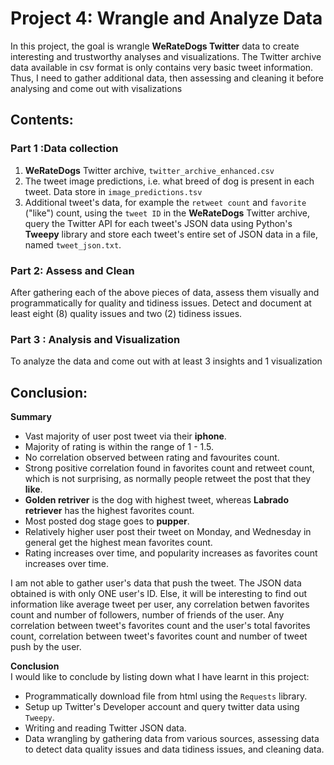 # Project 4: Wrangle and Analyze Data

In this project, the goal is wrangle **WeRateDogs Twitter** data to create interesting and trustworthy analyses and visualizations. The Twitter archive data available in csv format is only contains very basic tweet information. Thus, I need to gather additional data, then assessing and cleaning it before analysing and come out with visalizations


## Contents:
### Part 1 :Data collection
1. **WeRateDogs** Twitter archive, `twitter_archive_enhanced.csv`
2. The tweet image predictions, i.e. what breed of dog is present in each tweet. Data store in `image_predictions.tsv`
3. Additional tweet's data, for example the `retweet count` and `favorite` ("like") count, using the `tweet ID` in the **WeRateDogs** Twitter archive, query the Twitter API for each tweet's JSON data using Python's **Tweepy** library and store each tweet's entire set of JSON data in a file, named `tweet_json.txt`.

### Part 2: Assess and Clean
After gathering each of the above pieces of data, assess them visually and programmatically for quality and tidiness issues. Detect and document at least eight (8) quality issues and two (2) tidiness issues.

### Part 3 : Analysis and Visualization
To analyze the data and come out with at least 3 insights and 1 visualization

## Conclusion:
**Summary**
- Vast majority of user post tweet via their **iphone**.
- Majority of rating is within the range of 1 - 1.5.
- No correlation observed between rating and favourites count.
- Strong positive correlation found in favorites count and retweet count, which is not surprising, as normally people retweet the post that they **like**.
- **Golden retriver** is the dog with highest tweet, whereas **Labrado retriever** has the highest favorites count.
- Most posted dog stage goes to **pupper**. 
- Relatively higher user post their tweet on Monday, and Wednesday in general get the highest mean favorites count.
- Rating increases over time, and popularity increases as favorites count increases over time.

I am not able to gather user's data that push the tweet. The JSON data obtained is with only ONE user's ID. Else, it will be interesting to find out information like average tweet per user, any correlation betwen favorites count and number of followers, number of friends of the user. Any correlation between tweet's favorites count and the user's total favorites count, correlation between tweet's favorites count and number of tweet push by the user.

**Conclusion**   
I would like to conclude by listing down what I have learnt in this project:
- Programmatically download file from html using the `Requests` library.
- Setup up Twitter's Developer account and query twitter data using `Tweepy`.
- Writing and reading Twitter JSON data.
- Data wrangling by gathering data from various sources, assessing data to detect data quality issues and data tidiness issues, and cleaning data. 


```python

```
